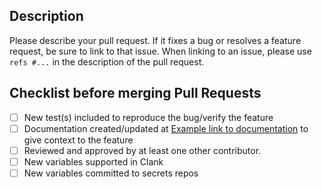 ## Description

Please describe your pull request. If it fixes a bug or resolves a feature request, be sure to link to that issue. When linking to an issue, please use `refs #...` in the description of the pull request.

## Checklist before merging Pull Requests
- [ ] New test(s) included to reproduce the bug/verify the feature
- [ ] Documentation created/updated at [Example link to documentation](https://example.test/doc#new_section) to give context to the feature
- [ ] Reviewed and approved by at least one other contributor.
- [ ] New variables supported in Clank
- [ ] New variables committed to secrets repos
